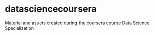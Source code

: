 datasciencecoursera
===================

Material and assets created during the coursera course Data Science Specialization
